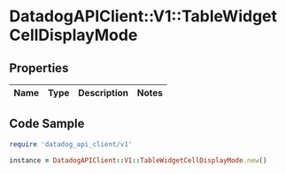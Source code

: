 # DatadogAPIClient::V1::TableWidgetCellDisplayMode

## Properties

| Name | Type | Description | Notes |
| ---- | ---- | ----------- | ----- |

## Code Sample

```ruby
require 'datadog_api_client/v1'

instance = DatadogAPIClient::V1::TableWidgetCellDisplayMode.new()
```

